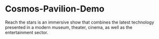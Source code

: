 # Cosmos-Pavilion-Demo
Reach the stars is an immersive show that combines the latest technology presented in a modern museum, theater, cinema, as well as the entertainment sector.
